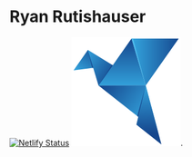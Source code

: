 # Ryan Rutishauser
  [![Netlify Status](https://api.netlify.com/api/v1/badges/6a50755a-17b9-488a-be06-9d613f6c6d5f/deploy-status)](https://app.netlify.com/sites/about-me-ryan-rutishauser/deploys)
  ![alt text for screen readers](/img/logo-96X96.svg "Ryan Rutishauser Website logo").